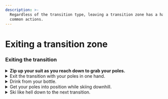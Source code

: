 ```yaml
---
description: >-
  Regardless of the transition type, leaving a transition zone has a handful of
  common actions.
---
```


# Exiting a transition zone

### Exiting the transition

<details>

<summary><strong>Zip up your suit as you reach down to grab your poles.</strong></summary>

As your body goes down, the zipper goes up. If you miss zipping on the down, you can zip up as you stand up.

</details>

<details>

<summary>Exit the transition with your poles in one hand.</summary>

Start skiing away, but also...

</details>

<details>

<summary>Drink from your bottle.</summary>

If the race is long enough that you'll need calories and water, exiting a transition is the time to get some. During the transition, your heart rate and respiration rate will ease. That makes it easier to drink than when you're working hard going uphill or down. Take advantage of it and take a big gulp as you exit the transition.

(If you estimate your race time in the two- to three-hour range, and if you have a strong aerobic base, it probably won't be necessary to eat any solid food. You should be able to get enough calories with your hydration system. However, if your race will be longer, or if you've done too much high intensity, you may need to eat solid food when races get longer than two hours.)

</details>

<details>

<summary>Get your poles into position while skiing downhill.</summary>

After taking a swig from your bottle, start working on your pole straps.

It's tempting to avoid using pole straps and just start skiing. But if you drop a pole, the time cost will be greater than slower skiing while putting your wrist loops on. I've always opted for the latter rather than risk dropping a pole. I'd rather ski slightly slower while putting wrist loops on than waste time backtracking to get a dropped pole. (If you ditch any gear on a skimo course, you'll be penalized.)

</details>

<details>

<summary>Ski like hell down to the next transition.</summary>

Once you're out of the transition and have your poles in-hand, ski as fast as possible to the next transition. But be careful.

Most races will have right-of-way rules with respect to non-racer traffic on the ski hill. (In Canada, race organizers usually go by the [Alpine Responsibility Code](https://skisafety.ca/alpine-responsibility-code/).) You have to respect these rules and the safety of others without giving up unnecessary seconds on the descent. To do so, it may be faster to choose wider, less direct lines that avoid other skiers than it would be to choose the most direct line at a slower speed, especially if there's a risk of braking unexpectedly.

</details>
